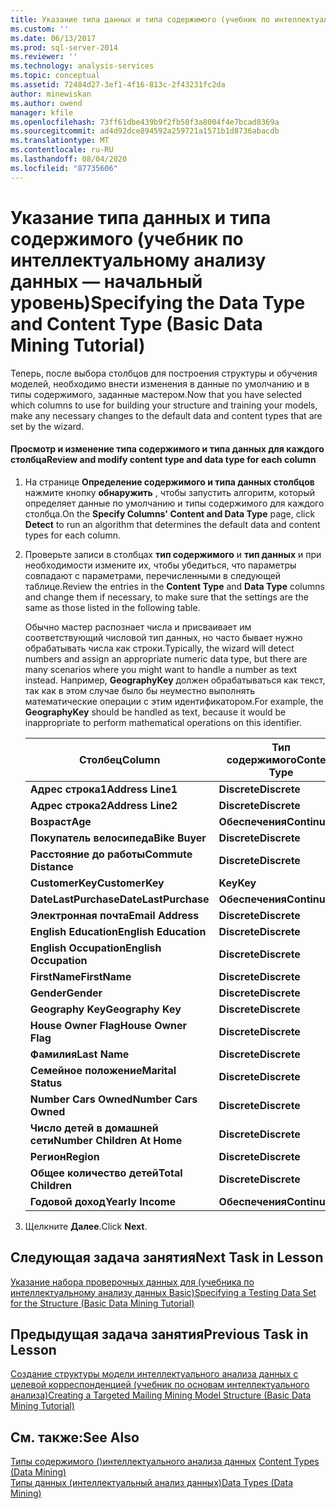 ```yaml
---
title: Указание типа данных и типа содержимого (учебник по интеллектуальному анализу данных — базовый) | Документация Майкрософт
ms.custom: ''
ms.date: 06/13/2017
ms.prod: sql-server-2014
ms.reviewer: ''
ms.technology: analysis-services
ms.topic: conceptual
ms.assetid: 72484d27-3ef1-4f16-813c-2f43231fc2da
author: minewiskan
ms.author: owend
manager: kfile
ms.openlocfilehash: 73ff61dbe439b9f2fb50f3a8004f4e7bcad8369a
ms.sourcegitcommit: ad4d92dce894592a259721a1571b1d8736abacdb
ms.translationtype: MT
ms.contentlocale: ru-RU
ms.lasthandoff: 08/04/2020
ms.locfileid: "87735606"
---
```

# <a name="specifying-the-data-type-and-content-type-basic-data-mining-tutorial"></a><span data-ttu-id="ee785-102">Указание типа данных и типа содержимого (учебник по интеллектуальному анализу данных — начальный уровень)</span><span class="sxs-lookup"><span data-stu-id="ee785-102">Specifying the Data Type and Content Type (Basic Data Mining Tutorial)</span></span>
  <span data-ttu-id="ee785-103">Теперь, после выбора столбцов для построения структуры и обучения моделей, необходимо внести изменения в данные по умолчанию и в типы содержимого, заданные мастером.</span><span class="sxs-lookup"><span data-stu-id="ee785-103">Now that you have selected which columns to use for building your structure and training your models, make any necessary changes to the default data and content types that are set by the wizard.</span></span>  
  
#### <a name="review-and-modify-content-type-and-data-type-for-each-column"></a><span data-ttu-id="ee785-104">Просмотр и изменение типа содержимого и типа данных для каждого столбца</span><span class="sxs-lookup"><span data-stu-id="ee785-104">Review and modify content type and data type for each column</span></span>  
  
1.  <span data-ttu-id="ee785-105">На странице **Определение содержимого и типа данных столбцов** нажмите кнопку **обнаружить** , чтобы запустить алгоритм, который определяет данные по умолчанию и типы содержимого для каждого столбца.</span><span class="sxs-lookup"><span data-stu-id="ee785-105">On the **Specify Columns' Content and Data Type** page, click **Detect** to run an algorithm that determines the default data and content types for each column.</span></span>  
  
2.  <span data-ttu-id="ee785-106">Проверьте записи в столбцах **тип содержимого** и **тип данных** и при необходимости измените их, чтобы убедиться, что параметры совпадают с параметрами, перечисленными в следующей таблице.</span><span class="sxs-lookup"><span data-stu-id="ee785-106">Review the entries in the **Content Type** and **Data Type** columns and change them if necessary, to make sure that the settings are the same as those listed in the following table.</span></span>  
  
     <span data-ttu-id="ee785-107">Обычно мастер распознает числа и присваивает им соответствующий числовой тип данных, но часто бывает нужно обрабатывать числа как строки.</span><span class="sxs-lookup"><span data-stu-id="ee785-107">Typically, the wizard will detect numbers and assign an appropriate numeric data type, but there are many scenarios where you might want to handle a number as text instead.</span></span> <span data-ttu-id="ee785-108">Например, **GeographyKey** должен обрабатываться как текст, так как в этом случае было бы неуместно выполнять математические операции с этим идентификатором.</span><span class="sxs-lookup"><span data-stu-id="ee785-108">For example, the **GeographyKey** should be handled as text, because it would be inappropriate to perform mathematical operations on this identifier.</span></span>  
  
    |<span data-ttu-id="ee785-109">Столбец</span><span class="sxs-lookup"><span data-stu-id="ee785-109">Column</span></span>|<span data-ttu-id="ee785-110">Тип содержимого</span><span class="sxs-lookup"><span data-stu-id="ee785-110">Content Type</span></span>|<span data-ttu-id="ee785-111">Тип данных</span><span class="sxs-lookup"><span data-stu-id="ee785-111">Data Type</span></span>|  
    |------------|------------------|---------------|  
    |<span data-ttu-id="ee785-112">**Адрес строка1**</span><span class="sxs-lookup"><span data-stu-id="ee785-112">**Address Line1**</span></span>|<span data-ttu-id="ee785-113">**Discrete**</span><span class="sxs-lookup"><span data-stu-id="ee785-113">**Discrete**</span></span>|<span data-ttu-id="ee785-114">**Текст**</span><span class="sxs-lookup"><span data-stu-id="ee785-114">**Text**</span></span>|  
    |<span data-ttu-id="ee785-115">**Адрес строка2**</span><span class="sxs-lookup"><span data-stu-id="ee785-115">**Address Line2**</span></span>|<span data-ttu-id="ee785-116">**Discrete**</span><span class="sxs-lookup"><span data-stu-id="ee785-116">**Discrete**</span></span>|<span data-ttu-id="ee785-117">**Текст**</span><span class="sxs-lookup"><span data-stu-id="ee785-117">**Text**</span></span>|  
    |<span data-ttu-id="ee785-118">**Возраст**</span><span class="sxs-lookup"><span data-stu-id="ee785-118">**Age**</span></span>|<span data-ttu-id="ee785-119">**Обеспечения**</span><span class="sxs-lookup"><span data-stu-id="ee785-119">**Continuous**</span></span>|<span data-ttu-id="ee785-120">**Long**</span><span class="sxs-lookup"><span data-stu-id="ee785-120">**Long**</span></span>|  
    |<span data-ttu-id="ee785-121">**Покупатель велосипеда**</span><span class="sxs-lookup"><span data-stu-id="ee785-121">**Bike Buyer**</span></span>|<span data-ttu-id="ee785-122">**Discrete**</span><span class="sxs-lookup"><span data-stu-id="ee785-122">**Discrete**</span></span>|<span data-ttu-id="ee785-123">**Long**</span><span class="sxs-lookup"><span data-stu-id="ee785-123">**Long**</span></span>|  
    |<span data-ttu-id="ee785-124">**Расстояние до работы**</span><span class="sxs-lookup"><span data-stu-id="ee785-124">**Commute Distance**</span></span>|<span data-ttu-id="ee785-125">**Discrete**</span><span class="sxs-lookup"><span data-stu-id="ee785-125">**Discrete**</span></span>|<span data-ttu-id="ee785-126">**Текст**</span><span class="sxs-lookup"><span data-stu-id="ee785-126">**Text**</span></span>|  
    |<span data-ttu-id="ee785-127">**CustomerKey**</span><span class="sxs-lookup"><span data-stu-id="ee785-127">**CustomerKey**</span></span>|<span data-ttu-id="ee785-128">**Key**</span><span class="sxs-lookup"><span data-stu-id="ee785-128">**Key**</span></span>|<span data-ttu-id="ee785-129">**Long**</span><span class="sxs-lookup"><span data-stu-id="ee785-129">**Long**</span></span>|  
    |<span data-ttu-id="ee785-130">**DateLastPurchase**</span><span class="sxs-lookup"><span data-stu-id="ee785-130">**DateLastPurchase**</span></span>|<span data-ttu-id="ee785-131">**Обеспечения**</span><span class="sxs-lookup"><span data-stu-id="ee785-131">**Continuous**</span></span>|<span data-ttu-id="ee785-132">**Дата**</span><span class="sxs-lookup"><span data-stu-id="ee785-132">**Date**</span></span>|  
    |<span data-ttu-id="ee785-133">**Электронная почта**</span><span class="sxs-lookup"><span data-stu-id="ee785-133">**Email Address**</span></span>|<span data-ttu-id="ee785-134">**Discrete**</span><span class="sxs-lookup"><span data-stu-id="ee785-134">**Discrete**</span></span>|<span data-ttu-id="ee785-135">**Текст**</span><span class="sxs-lookup"><span data-stu-id="ee785-135">**Text**</span></span>|  
    |<span data-ttu-id="ee785-136">**English Education**</span><span class="sxs-lookup"><span data-stu-id="ee785-136">**English Education**</span></span>|<span data-ttu-id="ee785-137">**Discrete**</span><span class="sxs-lookup"><span data-stu-id="ee785-137">**Discrete**</span></span>|<span data-ttu-id="ee785-138">**Текст**</span><span class="sxs-lookup"><span data-stu-id="ee785-138">**Text**</span></span>|  
    |<span data-ttu-id="ee785-139">**English Occupation**</span><span class="sxs-lookup"><span data-stu-id="ee785-139">**English Occupation**</span></span>|<span data-ttu-id="ee785-140">**Discrete**</span><span class="sxs-lookup"><span data-stu-id="ee785-140">**Discrete**</span></span>|<span data-ttu-id="ee785-141">**Текст**</span><span class="sxs-lookup"><span data-stu-id="ee785-141">**Text**</span></span>|  
    |<span data-ttu-id="ee785-142">**FirstName**</span><span class="sxs-lookup"><span data-stu-id="ee785-142">**FirstName**</span></span>|<span data-ttu-id="ee785-143">**Discrete**</span><span class="sxs-lookup"><span data-stu-id="ee785-143">**Discrete**</span></span>|<span data-ttu-id="ee785-144">**Текст**</span><span class="sxs-lookup"><span data-stu-id="ee785-144">**Text**</span></span>|  
    |<span data-ttu-id="ee785-145">**Gender**</span><span class="sxs-lookup"><span data-stu-id="ee785-145">**Gender**</span></span>|<span data-ttu-id="ee785-146">**Discrete**</span><span class="sxs-lookup"><span data-stu-id="ee785-146">**Discrete**</span></span>|<span data-ttu-id="ee785-147">**Текст**</span><span class="sxs-lookup"><span data-stu-id="ee785-147">**Text**</span></span>|  
    |<span data-ttu-id="ee785-148">**Geography Key**</span><span class="sxs-lookup"><span data-stu-id="ee785-148">**Geography Key**</span></span>|<span data-ttu-id="ee785-149">**Discrete**</span><span class="sxs-lookup"><span data-stu-id="ee785-149">**Discrete**</span></span>|<span data-ttu-id="ee785-150">**Текст**</span><span class="sxs-lookup"><span data-stu-id="ee785-150">**Text**</span></span>|  
    |<span data-ttu-id="ee785-151">**House Owner Flag**</span><span class="sxs-lookup"><span data-stu-id="ee785-151">**House Owner Flag**</span></span>|<span data-ttu-id="ee785-152">**Discrete**</span><span class="sxs-lookup"><span data-stu-id="ee785-152">**Discrete**</span></span>|<span data-ttu-id="ee785-153">**Текст**</span><span class="sxs-lookup"><span data-stu-id="ee785-153">**Text**</span></span>|  
    |<span data-ttu-id="ee785-154">**Фамилия**</span><span class="sxs-lookup"><span data-stu-id="ee785-154">**Last Name**</span></span>|<span data-ttu-id="ee785-155">**Discrete**</span><span class="sxs-lookup"><span data-stu-id="ee785-155">**Discrete**</span></span>|<span data-ttu-id="ee785-156">**Текст**</span><span class="sxs-lookup"><span data-stu-id="ee785-156">**Text**</span></span>|  
    |<span data-ttu-id="ee785-157">**Семейное положение**</span><span class="sxs-lookup"><span data-stu-id="ee785-157">**Marital Status**</span></span>|<span data-ttu-id="ee785-158">**Discrete**</span><span class="sxs-lookup"><span data-stu-id="ee785-158">**Discrete**</span></span>|<span data-ttu-id="ee785-159">**Текст**</span><span class="sxs-lookup"><span data-stu-id="ee785-159">**Text**</span></span>|  
    |<span data-ttu-id="ee785-160">**Number Cars Owned**</span><span class="sxs-lookup"><span data-stu-id="ee785-160">**Number Cars Owned**</span></span>|<span data-ttu-id="ee785-161">**Discrete**</span><span class="sxs-lookup"><span data-stu-id="ee785-161">**Discrete**</span></span>|<span data-ttu-id="ee785-162">**Long**</span><span class="sxs-lookup"><span data-stu-id="ee785-162">**Long**</span></span>|  
    |<span data-ttu-id="ee785-163">**Число детей в домашней сети**</span><span class="sxs-lookup"><span data-stu-id="ee785-163">**Number Children At Home**</span></span>|<span data-ttu-id="ee785-164">**Discrete**</span><span class="sxs-lookup"><span data-stu-id="ee785-164">**Discrete**</span></span>|<span data-ttu-id="ee785-165">**Long**</span><span class="sxs-lookup"><span data-stu-id="ee785-165">**Long**</span></span>|  
    |<span data-ttu-id="ee785-166">**Регион**</span><span class="sxs-lookup"><span data-stu-id="ee785-166">**Region**</span></span>|<span data-ttu-id="ee785-167">**Discrete**</span><span class="sxs-lookup"><span data-stu-id="ee785-167">**Discrete**</span></span>|<span data-ttu-id="ee785-168">**Текст**</span><span class="sxs-lookup"><span data-stu-id="ee785-168">**Text**</span></span>|  
    |<span data-ttu-id="ee785-169">**Общее количество детей**</span><span class="sxs-lookup"><span data-stu-id="ee785-169">**Total Children**</span></span>|<span data-ttu-id="ee785-170">**Discrete**</span><span class="sxs-lookup"><span data-stu-id="ee785-170">**Discrete**</span></span>|<span data-ttu-id="ee785-171">**Long**</span><span class="sxs-lookup"><span data-stu-id="ee785-171">**Long**</span></span>|  
    |<span data-ttu-id="ee785-172">**Годовой доход**</span><span class="sxs-lookup"><span data-stu-id="ee785-172">**Yearly Income**</span></span>|<span data-ttu-id="ee785-173">**Обеспечения**</span><span class="sxs-lookup"><span data-stu-id="ee785-173">**Continuous**</span></span>|<span data-ttu-id="ee785-174">**Double**</span><span class="sxs-lookup"><span data-stu-id="ee785-174">**Double**</span></span>|  
  
3.  <span data-ttu-id="ee785-175">Щелкните **Далее**.</span><span class="sxs-lookup"><span data-stu-id="ee785-175">Click **Next**.</span></span>  
  
## <a name="next-task-in-lesson"></a><span data-ttu-id="ee785-176">Следующая задача занятия</span><span class="sxs-lookup"><span data-stu-id="ee785-176">Next Task in Lesson</span></span>  
 [<span data-ttu-id="ee785-177">Указание набора проверочных данных для &#40;учебника по интеллектуальному анализу данных Basic&#41;</span><span class="sxs-lookup"><span data-stu-id="ee785-177">Specifying a Testing Data Set for the Structure &#40;Basic Data Mining Tutorial&#41;</span></span>](../../2014/tutorials/specifying-a-testing-data-set-for-the-structure-basic-data-mining-tutorial.md)  
  
## <a name="previous-task-in-lesson"></a><span data-ttu-id="ee785-178">Предыдущая задача занятия</span><span class="sxs-lookup"><span data-stu-id="ee785-178">Previous Task in Lesson</span></span>  
 [<span data-ttu-id="ee785-179">Создание структуры модели интеллектуального анализа данных с целевой корреспонденцией &#40;учебник по основам интеллектуального анализа&#41;</span><span class="sxs-lookup"><span data-stu-id="ee785-179">Creating a Targeted Mailing Mining Model Structure &#40;Basic Data Mining Tutorial&#41;</span></span>](../../2014/tutorials/creating-a-targeted-mailing-mining-model-structure-basic-data-mining-tutorial.md)  
  
## <a name="see-also"></a><span data-ttu-id="ee785-180">См. также:</span><span class="sxs-lookup"><span data-stu-id="ee785-180">See Also</span></span>  
 <span data-ttu-id="ee785-181">[Типы содержимого &#40;&#41;интеллектуального анализа данных](../../2014/analysis-services/data-mining/content-types-data-mining.md) </span><span class="sxs-lookup"><span data-stu-id="ee785-181">[Content Types &#40;Data Mining&#41;](../../2014/analysis-services/data-mining/content-types-data-mining.md) </span></span>  
 [<span data-ttu-id="ee785-182">Типы данных (интеллектуальный анализ данных)</span><span class="sxs-lookup"><span data-stu-id="ee785-182">Data Types &#40;Data Mining&#41;</span></span>](../../2014/analysis-services/data-mining/data-types-data-mining.md)  
  
  
